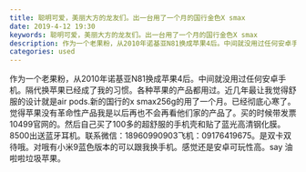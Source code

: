 ```yaml
---
title: 聪明可爱，美丽大方的龙友们。出一台用了一个月的国行金色X smax
date: 2019-4-12 19:30
keywords: 聪明可爱，美丽大方的龙友们。出一台用了一个月的国行金色X smax
description: 作为一个老果粉，从2010年诺基亚N81换成苹果4后。中间就没用过任何安卓手机。隔代换苹果已经成了我的习惯。各种苹果的产品都用过。近几年最让我觉得舒服的设计就是airpods.新的国行的xsmax256g的用了一个月。已经彻底心寒了。觉得苹
categories: used
---
```

<td class="t_f" id="postmessage_3477622">

作为一个老果粉，从2010年诺基亚N81换成苹果4后。中间就没用过任何安卓手机。隔代换苹果已经成了我的习惯。各种苹果的产品都用过。近几年最让我觉得舒服的设计就是air pods.新的国行的x smax256g的用了一个月。已经彻底心寒了。觉得苹果没有革命性产品我是以后再也不会再看他们家的产品了。买的时候带发票10499官网的。然后自己买了100多的超舒服的手机壳和贴了蓝光高清钢化膜。8500出送蓝牙耳机。联系微信：18960990903飞机：09176419675。是双卡双待哦。对哦有小米9蓝色版本的可以跟我换手机。感觉还是安卓可玩性高。say 油啦啦垃圾苹果。<br/>
<img alt="" border="0" class="zoom" data-cf-modified-a89f764e5a2606e7a78ea911-="" file="http://www.flw.ph/data/appbyme/upload/image/201904/12/12my4v6gk7ZV.jpg" id="aimg_q10Vl" lazyloadthumb="1" onclick="" onmouseover="" src="http://www.flw.ph/data/appbyme/upload/image/201904/12/12my4v6gk7ZV.jpg"/><br/>
<br/>
<img alt="" border="0" class="zoom" data-cf-modified-a89f764e5a2606e7a78ea911-="" file="http://www.flw.ph/data/appbyme/upload/image/201904/12/bFBoZIoHAcdY.jpg" id="aimg_SEEoF" lazyloadthumb="1" onclick="" onmouseover="" src="http://www.flw.ph/data/appbyme/upload/image/201904/12/bFBoZIoHAcdY.jpg"/><br/>
<br/>
<img alt="" border="0" class="zoom" data-cf-modified-a89f764e5a2606e7a78ea911-="" file="http://www.flw.ph/data/appbyme/upload/image/201904/12/URBB83BojQmI.jpg" id="aimg_gYeeY" lazyloadthumb="1" onclick="" onmouseover="" src="http://www.flw.ph/data/appbyme/upload/image/201904/12/URBB83BojQmI.jpg"/><br/>
<br/>
<img alt="" border="0" class="zoom" data-cf-modified-a89f764e5a2606e7a78ea911-="" file="http://www.flw.ph/data/appbyme/upload/image/201904/12/BgR8qwHTHFZE.jpg" id="aimg_V1zGM" lazyloadthumb="1" onclick="" onmouseover="" src="http://www.flw.ph/data/appbyme/upload/image/201904/12/BgR8qwHTHFZE.jpg"/><br/>
<br/>
</td>
